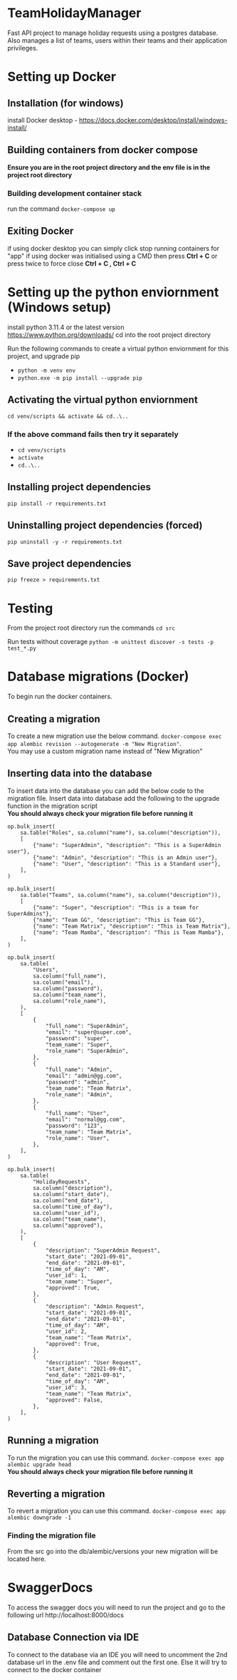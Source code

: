 # TeamHolidayManager

Fast API project to manage holiday requests using a postgres database.
Also manages a list of teams, users within their teams and their application privileges.

# Setting up Docker

## Installation (for windows)

install Docker desktop - https://docs.docker.com/desktop/install/windows-install/

## Building containers from docker compose

**Ensure you are in the root project directory and the env file is in the project root directory**

### Building development container stack

run the command `docker-compose up`

## Exiting Docker

if using docker desktop you can simply click stop running containers for "app"
if using docker was initialised using a CMD then press **Ctrl + C** or press twice to force close **Ctrl + C , Ctrl + C**

# Setting up the python enviornment (Windows setup)

install python 3.11.4 or the latest version https://www.python.org/downloads/
cd into the root project directory

Run the following commands to create a virtual python enviornment for this project, and upgrade pip

- `python -m venv env`
- `python.exe -m pip install --upgrade pip`

## Activating the virtual python enviornment

`cd venv/scripts && activate && cd..\..`

### If the above command fails then try it separately

- `cd venv/scripts`
- `activate`
- `cd..\..`

## Installing project dependencies

`pip install -r requirements.txt`

## Uninstalling project dependencies (forced)

`pip uninstall -y -r requirements.txt`

## Save project dependencies

`pip freeze > requirements.txt`

# Testing

From the project root directory run the commands `cd src`

Run tests without coverage `python -m unittest discover -s tests -p test_*.py`

# Database migrations (Docker)

To begin run the docker containers.

## Creating a migration

To create a new migration use the below command. `docker-compose exec app alembic revision --autogenerate -m "New Migration"`.
<br>You may use a custom migration name instead of "New Migration"

## Inserting data into the database

To insert data into the database you can add the below code to the migration file.
Insert data into database add the following to the upgrade function in the migration script
<br>**You should always check your migration file before running it**

    op.bulk_insert(
        sa.table("Roles", sa.column("name"), sa.column("description")),
        [
            {"name": "SuperAdmin", "description": "This is a SuperAdmin user"},
            {"name": "Admin", "description": "This is an Admin user"},
            {"name": "User", "description": "This is a Standard user"},
        ],
    )

    op.bulk_insert(
        sa.table("Teams", sa.column("name"), sa.column("description")),
        [
            {"name": "Super", "description": "This is a team for SuperAdmins"},
            {"name": "Team GG", "description": "This is Team GG"},
            {"name": "Team Matrix", "description": "This is Team Matrix"},
            {"name": "Team Mamba", "description": "This is Team Mamba"},
        ],
    )

    op.bulk_insert(
        sa.table(
            "Users",
            sa.column("full_name"),
            sa.column("email"),
            sa.column("password"),
            sa.column("team_name"),
            sa.column("role_name"),
        ),
        [
            {
                "full_name": "SuperAdmin",
                "email": "super@super.com",
                "password": "super",
                "team_name": "Super",
                "role_name": "SuperAdmin",
            },
            {
                "full_name": "Admin",
                "email": "admin@gg.com",
                "password": "admin",
                "team_name": "Team Matrix",
                "role_name": "Admin",
            },
            {
                "full_name": "User",
                "email": "normal@gg.com",
                "password": "123",
                "team_name": "Team Matrix",
                "role_name": "User",
            },
        ],
    )

    op.bulk_insert(
        sa.table(
            "HolidayRequests",
            sa.column("description"),
            sa.column("start_date"),
            sa.column("end_date"),
            sa.column("time_of_day"),
            sa.column("user_id"),
            sa.column("team_name"),
            sa.column("approved"),
        ),
        [
            {
                "description": "SuperAdmin Request",
                "start_date": "2021-09-01",
                "end_date": "2021-09-01",
                "time_of_day": "AM",
                "user_id": 1,
                "team_name": "Super",
                "approved": True,
            },
            {
                "description": "Admin Request",
                "start_date": "2021-09-01",
                "end_date": "2021-09-01",
                "time_of_day": "AM",
                "user_id": 2,
                "team_name": "Team Matrix",
                "approved": True,
            },
            {
                "description": "User Request",
                "start_date": "2021-09-01",
                "end_date": "2021-09-01",
                "time_of_day": "AM",
                "user_id": 3,
                "team_name": "Team Matrix",
                "approved": False,
            },
        ],
    )

## Running a migration

To run the migration you can use this command. `docker-compose exec app alembic upgrade head`
<br> **You should always check your migration file before running it**

## Reverting a migration

To revert a migration you can use this command. `docker-compose exec app alembic downgrade -1`

### Finding the migration file

From the src go into the db/alembic/versions your new migration will be located here.

# SwaggerDocs

To access the swagger docs you will need to run the project and go to the following url http://localhost:8000/docs

## Database Connection via IDE

To connect to the database via an IDE you will need to uncomment the 2nd database url in the .env file and comment out the first one.
Else it will try to connect to the docker container
